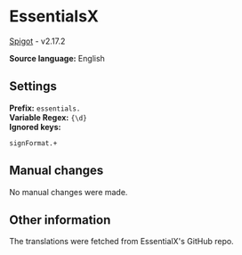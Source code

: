 # EssentialsX

[Spigot](https://www.spigotmc.org/resources/essentialsx.9089/) - v2.17.2

**Source language:** English

## Settings

**Prefix:** `essentials.`  
**Variable Regex:** `{\d}`  
**Ignored keys:**

```
signFormat.+
```

## Manual changes

No manual changes were made.

## Other information

The translations were fetched from EssentialX's GitHub repo.
